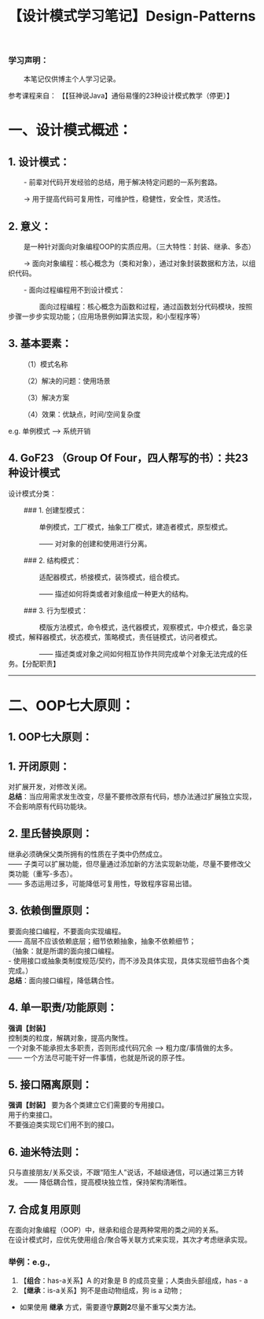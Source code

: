 # 【设计模式学习笔记】Design-Patterns
​
### 学习声明：

        本笔记仅供博主个人学习记录。

参考课程来自： 【【狂神说Java】通俗易懂的23种设计模式教学（停更）】

# 一、设计模式概述：

## 1. 设计模式：

        - 前辈对代码开发经验的总结，用于解决特定问题的一系列套路。

        -> 用于提高代码可复用性，可维护性，稳健性，安全性，灵活性。

## 2. 意义：

        是一种针对面向对象编程OOP的实质应用。（三大特性：封装、继承、多态）

        -> 面向对象编程：核心概念为（类和对象），通过对象封装数据和方法，以组织代码。       

        - 面向过程编程用不到设计模式：

                面向过程编程：核心概念为函数和过程，通过函数划分代码模块，按照步骤一步步实现功能；（应用场景例如算法实现，和小型程序等）

## 3. 基本要素：

        （1）模式名称

        （2）解决的问题：使用场景

        （3）解决方案

        （4）效果：优缺点，时间/空间复杂度

e.g. 单例模式 ——> 系统开销

## 4. GoF23 （Group Of Four，四人帮写的书）：共23种设计模式

设计模式分类：

        ### 1. 创建型模式：

                单例模式，工厂模式，抽象工厂模式，建造者模式，原型模式。

                —— 对对象的创建和使用进行分离。

        ### 2. 结构模式：

                适配器模式，桥接模式，装饰模式，组合模式。

                —— 描述如何将类或者对象组成一种更大的结构。

        ### 3. 行为型模式：

                模版方法模式，命令模式，迭代器模式，观察模式，中介模式，备忘录模式，解释器模式，状态模式，策略模式，责任链模式，访问者模式。

                —— 描述类或对象之间如何相互协作共同完成单个对象无法完成的任务。【分配职责】  

  
  ****
  
  
# 二、OOP七大原则：
## 1. OOP七大原则：
## 1. 开闭原则：
对扩展开发，对修改关闭。  
**总结**：当应用需求发生改变，尽量不要修改原有代码，想办法通过扩展独立实现，不会影响原有代码功能块。
## 2. 里氏替换原则：
继承必须确保父类所拥有的性质在子类中仍然成立。  
—— 子类可以扩展功能，但尽量通过添加新的方法实现新功能，尽量不要修改父类功能（重写-多态）。  
—— 多态运用过多，可能降低可复用性，导致程序容易出错。  
## 3. 依赖倒置原则：
要面向接口编程，不要面向实现编程。  
—— 高层不应该依赖底层；细节依赖抽象，抽象不依赖细节；  
（抽象：就是所谓的面向接口编程。  
    - 使用接口或抽象类制度规范/契约，而不涉及具体实现，具体实现细节由各个类完成。）  
**总结**：面向接口编程，降低耦合性。  
## 4. 单一职责/功能原则：
**强调【封装】**  
控制类的粒度，解耦对象，提高内聚性。  
一个对象不能承担太多职责，否则形成代码冗余 —> 粗力度/事情做的太多。  
—— 一个方法尽可能干好一件事情，也就是所说的原子性。  
## 5. 接口隔离原则：
**强调【封装】**
要为各个类建立它们需要的专用接口。  
用于约束接口。  
不要强迫类实现它们用不到的接口。
## 6. 迪米特法则：
只与直接朋友/关系交谈，不跟“陌生人”说话，不越级通信，可以通过第三方转发。
—— 降低耦合性，提高模块独立性，保持架构清晰性。
## 7. 合成复用原则
在面向对象编程（OOP）中，继承和组合是两种常用的类之间的关系。   
在设计模式时，应优先使用组合/聚合等关联方式来实现，其次才考虑继承实现。    
### 举例：e.g., 
1. 【**组合**：has-a关系】A 的对象是 B 的成员变量；人类由头部组成，has - a  
2. 【**继承**：is-a关系】狗不是由动物组成，狗 is a 动物  ;
- 如果使用 **继承** 方式，需要遵守**原则2**尽量不重写父类方法。
​

